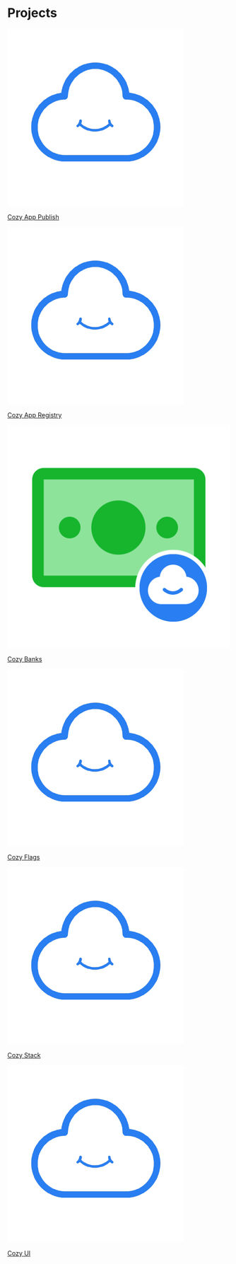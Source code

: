 # Projects

<div class="horizontal-list">
  <a href="/cozy-app-publish">
    <img src="../assets/images/home/icon-cozy.png" alt="Cozy App Publish" />
    <p>Cozy App Publish</p>
  </a>

  <a href="cozy-apps-registry">
    <img src="../assets/images/home/icon-cozy.png" alt="Cozy Apps Registry" />
    <p>Cozy App Registry</p>
  </a>

  <a href="cozy-banks">
    <img src="../assets/images/home/icon-banks.png" alt="Cozy Banks"/>
    <p>Cozy Banks</p>
  </a>
  <a href="cozy-flags">
    <img src="../assets/images/home/icon-cozy.png" alt="Cozy Cozy"/>
    <p>Cozy Flags</p>
  </a>

  <a href="cozy-stack">
    <img src="../assets/images/home/icon-cozy.png" alt="Cozy Stack" />
    <p>Cozy Stack</p>
  </a>

  <a href="cozy-ui">
    <img src="../assets/images/home/icon-cozy.png" alt="Cozy UI" />
    <p>Cozy UI</p>
  </a>
</div>
